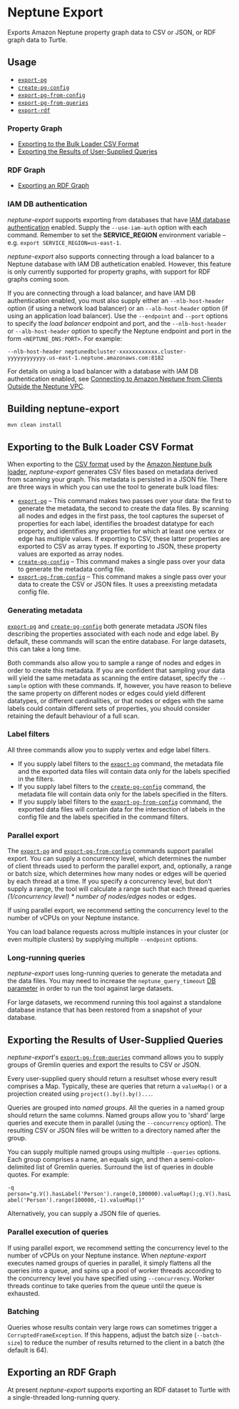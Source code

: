 # Neptune Export

Exports Amazon Neptune property graph data to CSV or JSON, or RDF graph data to Turtle.

## Usage

  - [`export-pg`](docs/export-pg.md)
  - [`create-pg-config`](docs/create-pg-config.md)
  - [`export-pg-from-config`](docs/export-pg-from-config.md)
  - [`export-pg-from-queries`](docs/export-pg-from-queries.md)
  - [`export-rdf`](docs/export-rdf.md)

### Property Graph

  - [Exporting to the Bulk Loader CSV Format](#exporting-to-the-bulk-loader-csv-format)
  - [Exporting the Results of User-Supplied Queries](#exporting-the-results-of-user-supplied-queries)
  
### RDF Graph

  - [Exporting an RDF Graph](#exporting-an-rdf-graph)
  
### IAM DB authentication

_neptune-export_ supports exporting from databases that have [IAM database authentication](https://docs.aws.amazon.com/neptune/latest/userguide/iam-auth.html) enabled. Supply the `--use-iam-auth` option with each command. Remember to set the **SERVICE_REGION** environment variable – e.g. `export SERVICE_REGION=us-east-1`.

_neptune-export_ also supports connecting through a load balancer to a Neptune database with IAM DB authetication enabled. However, this feature is only currently supported for property graphs, with support for RDF graphs coming soon.

If you are connecting through a load balancer, and have IAM DB authentication enabled, you must also supply either an `--nlb-host-header` option (if using a network load balancer) or an `--alb-host-header` option (if using an application load balancer). Use the `--endpoint` and `--port` options to specify the _load balancer_ endpoint and port, and the `--nlb-host-header` or `--alb-host-header` option to specify the Neptune endpoint and port in the form `<NEPTUNE_DNS:PORT>`. For example:

`--nlb-host-header neptunedbcluster-xxxxxxxxxxxx.cluster-yyyyyyyyyyyy.us-east-1.neptune.amazonaws.com:8182`

For details on using a load balancer with a database with IAM DB authentication enabled, see [Connecting to Amazon Neptune from Clients Outside the Neptune VPC](https://github.com/aws-samples/aws-dbs-refarch-graph/tree/master/src/connecting-using-a-load-balancer). 
   
## Building neptune-export

`mvn clean install`
 
## Exporting to the Bulk Loader CSV Format

When exporting to the [CSV format](https://docs.aws.amazon.com/neptune/latest/userguide/bulk-load-tutorial-format-gremlin.html) used by the [Amazon Neptune bulk loader](https://docs.aws.amazon.com/neptune/latest/userguide/bulk-load.html), _neptune-export_ generates CSV files based on metadata derived from scanning your graph. This metadata is persisted in a JSON file. There are three ways in which you can use the tool to generate bulk load files:

 - [`export-pg`](docs/export-pg.md) – This command makes two passes over your data: the first to generate the metadata, the second to create the data files. By scanning all nodes and edges in the first pass, the tool captures the superset of properties for each label, identifies the broadest datatype for each property, and identifies any properties for which at least one vertex or edge has multiple values. If exporting to CSV, these latter properties are exported to CSV as array types. If exporting to JSON, these property values are exported as array nodes.
 - [`create-pg-config`](docs/create-pg-config.md) – This command makes a single pass over your data to generate the metadata config file.
 - [`export-pg-from-config`](docs/export-pg-from-config.md) – This command makes a single pass over your data to create the CSV or JSON files. It uses a preexisting metadata config file.
 
### Generating metadata

[`export-pg`](docs/export-pg.md) and [`create-pg-config`](docs/create-pg-config.md) both generate metadata JSON files describing the properties associated with each node and edge label. By default, these commands will scan the entire database. For large datasets, this can take a long time. 

Both commands also allow you to sample a range of nodes and edges in order to create this metadata. If you are confident that sampling your data will yield the same metadata as scanning the entire dataset, specify the `--sample` option with these commands. If, however, you have reason to believe the same property on different nodes or edges could yield different datatypes, or different cardinalities, or that nodes or edges with the same labels could contain different sets of properties, you should consider retaining the default behaviour of a full scan.

### Label filters

All three commands allow you to supply vertex and edge label filters. 

 - If you supply label filters to the [`export-pg`](docs/export-pg.md) command, the metadata file and the exported data files will contain data only for the labels specified in the filters.
 - If you supply label filters to the [`create-pg-config`](docs/create-pg-config.md) command, the metadata file will contain data only for the labels specified in the filters.
 - If you supply label filters to the [`export-pg-from-config`](docs/export-pg-from-config.md) command, the exported data files will contain data for the intersection of labels in the config file and the labels specified in the command filters.
 
### Parallel export

The [`export-pg`](docs/export-pg.md) and [`export-pg-from-config`](docs/export-pg-from-config.md) commands support parallel export. You can supply a concurrency level, which determines the number of client threads used to perform the parallel export, and, optionally, a range or batch size, which determines how many nodes or edges will be queried by each thread at a time. If you specify a concurrency level, but don't supply a range, the tool will calculate a range such that each thread queries _(1/concurrency level) * number of nodes/edges_ nodes or edges.

If using parallel export, we recommend setting the concurrency level to the number of vCPUs on your Neptune instance.

You can load balance requests across multiple instances in your cluster (or even multiple clusters) by supplying multiple `--endpoint` options.

### Long-running queries

_neptune-export_ uses long-running queries to generate the metadata and the data files. You may need to increase the `neptune_query_timeout` [DB parameter](https://docs.aws.amazon.com/neptune/latest/userguide/parameters.html) in order to run the tool against large datasets.

For large datasets, we recommend running this tool against a standalone database instance that has been restored from a snapshot of your database.

## Exporting the Results of User-Supplied Queries

_neptune-export_'s [`export-pg-from-queries`](docs/export-pg-from-queries.md) command allows you to supply groups of Gremlin queries and export the results to CSV or JSON.

Every user-supplied query should return a resultset whose every result comprises a Map. Typically, these are queries that return a `valueMap()` or a projection created using `project().by().by()...`.

Queries are grouped into _named groups_. All the queries in a named group should return the same columns. Named groups allow you to 'shard' large queries and execute them in parallel (using the `--concurrency` option). The resulting CSV or JSON files will be written to a directory named after the group.

You can supply multiple named groups using multiple `--queries` options. Each group comprises a name, an equals sign, and then a semi-colon-delimited list of Gremlin queries. Surround the list of queries in double quotes. For example:

`-q person="g.V().hasLabel('Person').range(0,100000).valueMap();g.V().hasLabel('Person').range(100000,-1).valueMap()"`

Alternatively, you can supply a JSON file of queries.

### Parallel execution of queries

If using parallel export, we recommend setting the concurrency level to the number of vCPUs on your Neptune instance. When _neptune-export_ executes named groups of queries in parallel, it simply flattens all the queries into a queue, and spins up a pool of worker threads according to the concurrency level you have specified using `--concurrency`. Worker threads continue to take queries from the queue until the queue is exhausted.

### Batching

Queries whose results contain very large rows can sometimes trigger a `CorruptedFrameException`. If this happens, adjust the batch size (`--batch-size`) to reduce the number of results returned to the client in a batch (the default is 64).

## Exporting an RDF Graph
              
At present _neptune-export_ supports exporting an RDF dataset to Turtle with a single-threaded long-running query.